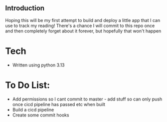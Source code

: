 ## Introduction

Hoping this will be my first attempt to build and deploy a little app that I can use to track my reading! There's a chance I will commit to this repo once and then completely forget about it forever, but hopefully that won't happen

# Tech 
* Written using python 3.13

# To Do List:

* Add permissions so I cant commit to master - add stuff so can only push once cicd pipeline has passed etc when built
* Build a cicd pipeline
* Create some commit hooks